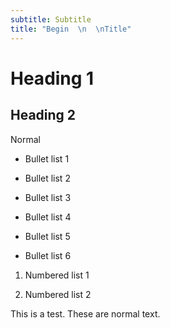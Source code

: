 ```yaml
---
subtitle: Subtitle
title: "Begin  \n  \nTitle"
---
```


Heading 1
=========

Heading 2
---------

Normal

-   Bullet list 1

-   Bullet list 2

-   Bullet list 3

-   Bullet list 4

-   Bullet list 5

-   Bullet list 6

1.  Numbered list 1

2.  Numbered list 2

This is a test. These are normal text.
